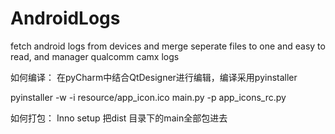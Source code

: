 # AndroidLogs
fetch android logs from devices and merge seperate files to one and easy to read, and manager qualcomm camx logs

如何编译：
  在pyCharm中结合QtDesigner进行编辑，编译采用pyinstaller
  
  pyinstaller -w -i resource/app_icon.ico main.py -p app_icons_rc.py
  
  
如何打包：
   Inno setup 把dist 目录下的main全部包进去

